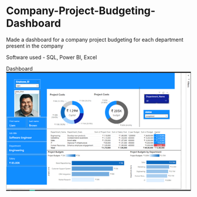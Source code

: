 # Company-Project-Budgeting-Dashboard

Made a dashboard for a company project budgeting for each department present in the company 


Software used - SQL, Power BI, Excel

Dashboard
![Alt text](Dashboard.png)
